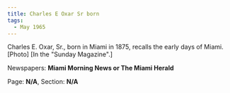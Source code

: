 ```yaml
---  
title: Charles E Oxar Sr born  
tags:  
  - May 1965  
---  
```

  
Charles E. Oxar, Sr., born in Miami in 1875, recalls the early days of Miami. [Photo] [In the "Sunday Magazine".]  
  
Newspapers: **Miami Morning News or The Miami Herald**  
  
Page: **N/A**, Section: **N/A** 
